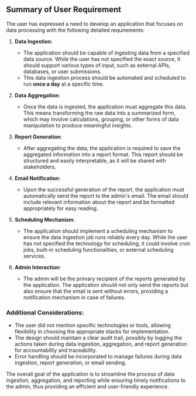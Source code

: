 ## Summary of User Requirement

The user has expressed a need to develop an application that focuses on data processing with the following detailed requirements:

1. **Data Ingestion**:
   - The application should be capable of ingesting data from a specified data source. While the user has not specified the exact source, it should support various types of input, such as external APIs, databases, or user submissions.
   - This data ingestion process should be automated and scheduled to run **once a day** at a specific time.

2. **Data Aggregation**:
   - Once the data is ingested, the application must aggregate this data. This means transforming the raw data into a summarized form, which may involve calculations, grouping, or other forms of data manipulation to produce meaningful insights.

3. **Report Generation**:
   - After aggregating the data, the application is required to save the aggregated information into a report format. This report should be structured and easily interpretable, as it will be shared with stakeholders.

4. **Email Notification**:
   - Upon the successful generation of the report, the application must automatically send the report to the admin's email. The email should include relevant information about the report and be formatted appropriately for easy reading.

5. **Scheduling Mechanism**:
   - The application should implement a scheduling mechanism to ensure the data ingestion job runs reliably every day. While the user has not specified the technology for scheduling, it could involve cron jobs, built-in scheduling functionalities, or external scheduling services.

6. **Admin Interaction**:
   - The admin will be the primary recipient of the reports generated by the application. The application should not only send the reports but also ensure that the email is sent without errors, providing a notification mechanism in case of failures.

### Additional Considerations:
- The user did not mention specific technologies or tools, allowing flexibility in choosing the appropriate stacks for implementation.
- The design should maintain a clear audit trail, possibly by logging the actions taken during data ingestion, aggregation, and report generation for accountability and traceability.
- Error handling should be incorporated to manage failures during data ingestion, report generation, or email sending.

The overall goal of the application is to streamline the process of data ingestion, aggregation, and reporting while ensuring timely notifications to the admin, thus providing an efficient and user-friendly experience.